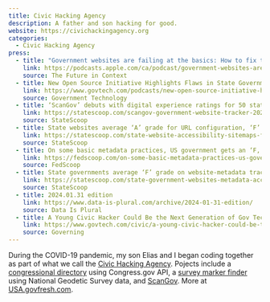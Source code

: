 ```yaml
---
title: Civic Hacking Agency
description: A father and son hacking for good.
website: https://civichackingagency.org
categories:
  - Civic Hacking Agency
press:
  - title: "Government websites are failing at the basics: How to fix them"
    link: https://podcasts.apple.com/ca/podcast/government-websites-are-failing-at-the-basics-how-to/id1547149248?i=1000656553713
    source: The Future in Context
  - title: New Open Source Initiative Highlights Flaws in State Government Websites
    link: https://www.govtech.com/podcasts/new-open-source-initiative-highlights-flaws-in-state-government-websites
    source: Government Technology
  - title: ‘ScanGov’ debuts with digital experience ratings for 50 states
    link: https://statescoop.com/scangov-government-website-tracker-2024/
    source: StateScoop
  - title: State websites average ‘A’ grade for URL configuration, ‘F’ for sitemaps
    link: https://statescoop.com/state-website-accessibility-sitemaps-failing-grade/
    source: StateScoop
  - title: On some basic metadata practices, US government gets an ‘F,’ per new online tracker
    link: https://fedscoop.com/on-some-basic-metadata-practices-us-government-gets-an-f-per-new-online-tracker/
    source: FedScoop
  - title: State governments average ‘F’ grade on website-metadata tracker
    link: https://statescoop.com/state-government-websites-metadata-accessibility/
    source: StateScoop
  - title: 2024.01.31 edition
    link: https://www.data-is-plural.com/archive/2024-01-31-edition/
    source: Data Is Plural
  - title: A Young Civic Hacker Could Be the Next Generation of Gov Tech
    link: https://www.govtech.com/civic/a-young-civic-hacker-could-be-the-next-generation-of-gov-tech
    source: Governing
---
```


During the COVID-19 pandemic, my son Elias and I began coding together as part of what we call the [Civic Hacking Agency](https://civichackingagency.org). Pojects include a [congressional directory](https://civichackingagency.org/projects/congress) using Congress.gov API, a [survey marker finder](https://usa.govfresh.com/geomarks/) using National Geodetic Survey data, and [ScanGov](/work/scangov). More at [USA.govfresh.com](https://usa.govfresh.com).